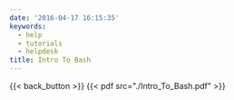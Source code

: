 ```yaml
---
date: '2016-04-17 16:15:35'
keywords:
  - help
  - tutorials
  - helpdesk
title: Intro To Bash
---
```


{{< back_button >}} {{< pdf src="./Intro_To_Bash.pdf" >}}

